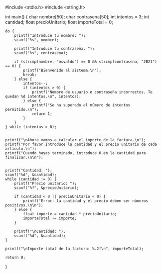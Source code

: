 #include <stdio.h>
#include <string.h>

int main() {
    char nombre[50];
    char contrasena[50];
    int intentos = 3;
    int cantidad;
    float precioUnitario;
    float importeTotal = 0;

   
    do {
        printf("Introduce tu nombre: ");
        scanf("%s", nombre);

        printf("Introduce tu contraseña: ");
        scanf("%s", contrasena);

        if (strcmp(nombre, "osvaldo") == 0 && strcmp(contrasena, "2B21") == 0) {
            printf("Bienvenido al sistema.\n");
            break;
        } else {
            intentos--;
            if (intentos > 0) {
                printf("Nombre de usuario o contraseña incorrectos. Te quedan %d intentos.\n", intentos);
            } else {
                printf("Se ha superado el número de intentos permitido.\n");
                return 1; 
            }
        }
    } while (intentos > 0);

  
    printf("\nAhora vamos a calcular el importe de la factura.\n");
    printf("Por favor introduce la cantidad y el precio unitario de cada artículo.\n");
    printf("Cuando hayas terminado, introduce 0 en la cantidad para finalizar.\n\n");

   
    printf("Cantidad: ");
    scanf("%d", &cantidad);
    while (cantidad != 0) {
        printf("Precio unitario: ");
        scanf("%f", &precioUnitario);

        if (cantidad < 0 || precioUnitario < 0) {
            printf("Error: la cantidad y el precio deben ser números positivos.\n\n");
        } else {
            float importe = cantidad * precioUnitario;
            importeTotal += importe;
        }

        printf("\nCantidad: ");
        scanf("%d", &cantidad);
    }
    
    printf("\nImporte total de la factura: %.2f\n", importeTotal);

    return 0;
}
